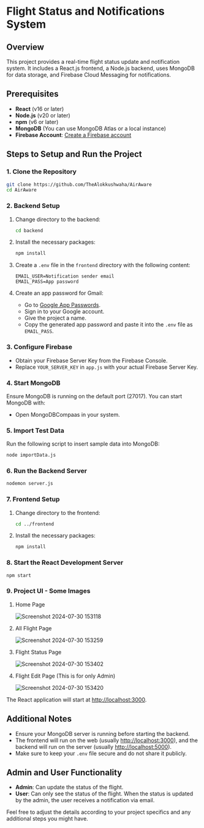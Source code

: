 # Flight Status and Notifications System

## Overview

This project provides a real-time flight status update and notification system. It includes a React.js frontend, a Node.js backend, uses MongoDB for data storage, and Firebase Cloud Messaging for notifications.

## Prerequisites

- **React** (v16 or later)
- **Node.js** (v20 or later)
- **npm** (v6 or later)
- **MongoDB** (You can use MongoDB Atlas or a local instance)
- **Firebase Account**: [Create a Firebase account](https://firebase.google.com/)

## Steps to Setup and Run the Project

### 1. Clone the Repository

```sh
git clone https://github.com/TheAlokkushwaha/AirAware
cd AirAware
```

### 2. Backend Setup

1. Change directory to the backend:

    ```sh
    cd backend
    ```

2. Install the necessary packages:

    ```sh
    npm install
    ```

3. Create a `.env` file in the `frontend` directory with the following content:

    ```env
    EMAIL_USER=Notification sender email
    EMAIL_PASS=App password
    ```

4. Create an app password for Gmail:

    - Go to [Google App Passwords](https://myaccount.google.com/apppasswords?rapt=AEjHL4MB7J5gf1Hx6GfMebJ9Za37aEM0RQIHluXAzDfA9ugIaf1ucsbTxiPf87aT--mp3LMlF3tFffnFGC4v6uaYI5lc7YQvzfw2XnuSf5oTUdq4rYTPSOo).
    - Sign in to your Google account.
    - Give the project a name.
    - Copy the generated app password and paste it into the `.env` file as `EMAIL_PASS`.


### 3. Configure Firebase

- Obtain your Firebase Server Key from the Firebase Console.
- Replace `YOUR_SERVER_KEY` in `app.js` with your actual Firebase Server Key.

### 4. Start MongoDB

Ensure MongoDB is running on the default port (27017). You can start MongoDB with:

- Open MongoDBCompaas in your system.

### 5. Import Test Data

Run the following script to insert sample data into MongoDB:

```sh
node importData.js
```

### 6. Run the Backend Server

 ```sh
 nodemon server.js
 ```

### 7. Frontend Setup

1. Change directory to the frontend:

    ```sh
    cd ../frontend
    ```

2. Install the necessary packages:

    ```sh
    npm install
    ```

### 8. Start the React Development Server

```sh
npm start
```

### 9. Project UI - Some Images

1. Home Page
   
    ![Screenshot 2024-07-30 153118](https://github.com/user-attachments/assets/30928a71-6d37-4c38-a8a3-6053ddcac394)

2. All Flight Page
   
    ![Screenshot 2024-07-30 153259](https://github.com/user-attachments/assets/1b983e85-8560-462d-96d3-b897eeb149b8)

3. Flight Status Page
 
    ![Screenshot 2024-07-30 153402](https://github.com/user-attachments/assets/2d031625-fa63-45af-bd88-41ad20e917d4)

4. Flight Edit Page (This is for only Admin)

    ![Screenshot 2024-07-30 153420](https://github.com/user-attachments/assets/d9ca7f15-0f45-455a-9f7c-c8722566d829)


The React application will start at [http://localhost:3000](http://localhost:3000).

## Additional Notes

- Ensure your MongoDB server is running before starting the backend.
- The frontend will run on the web (usually [http://localhost:3000](http://localhost:3000)), and the backend will run on the server (usually [http://localhost:5000](http://localhost:5000)).
- Make sure to keep your `.env` file secure and do not share it publicly.

## Admin and User Functionality

- **Admin**: Can update the status of the flight.
- **User**: Can only see the status of the flight. When the status is updated by the admin, the user receives a notification via email.

Feel free to adjust the details according to your project specifics and any additional steps you might have.

